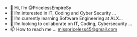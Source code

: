 - 👋 Hi, I’m @PricelessEmpireSy
- 👀 I’m interested in IT, Coding and Cyber Security ...
- 🌱 I’m currently learning Software Engineering at ALX...
- 💞️ I’m looking to collaborate on IT, Coding, Cybersecurity ...
- 📫 How to reach me ... misspriceless45@gmail.com

<!---
PricelessEmpireSy/PricelessEmpireSy is a ✨ special ✨ repository because its `README.md` (this file) appears on your GitHub profile.
You can click the Preview link to take a look at your changes.
--->
